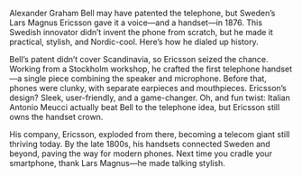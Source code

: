 Alexander Graham Bell may have patented the telephone, but Sweden’s Lars Magnus Ericsson gave it a voice—and a handset—in 1876. This Swedish innovator didn’t invent the phone from scratch, but he made it practical, stylish, and Nordic-cool. Here’s how he dialed up history.

Bell’s patent didn’t cover Scandinavia, so Ericsson seized the chance. Working from a Stockholm workshop, he crafted the first telephone handset—a single piece combining the speaker and microphone. Before that, phones were clunky, with separate earpieces and mouthpieces. Ericsson’s design? Sleek, user-friendly, and a game-changer. Oh, and fun twist: Italian Antonio Meucci actually beat Bell to the telephone idea, but Ericsson still owns the handset crown.

His company, Ericsson, exploded from there, becoming a telecom giant still thriving today. By the late 1800s, his handsets connected Sweden and beyond, paving the way for modern phones. Next time you cradle your smartphone, thank Lars Magnus—he made talking stylish.